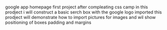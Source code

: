google app homepage first project after compleating css camp
in this prodject i will construct a basic serch box with the google logo imported 
this prodject will demonstrate how to import pictures for images and wil show positioning of boxes 
padding and margins 


